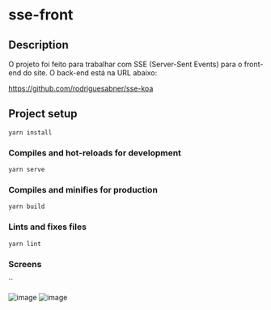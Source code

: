 # sse-front

## Description
O projeto foi feito para trabalhar com SSE (Server-Sent Events) para o front-end do site. O back-end está na URL abaixo:

https://github.com/rodriguesabner/sse-koa

## Project setup
```
yarn install
```

### Compiles and hot-reloads for development
```
yarn serve
```

### Compiles and minifies for production
```
yarn build
```

### Lints and fixes files
```
yarn lint
```

### Screens
``

![image](https://user-images.githubusercontent.com/40338524/151712741-139cf0a1-7a03-4142-87cb-4552757daa32.png)
![image](https://user-images.githubusercontent.com/40338524/151712774-ed490f58-a78c-467b-989a-e0a23d4c74a0.png)
